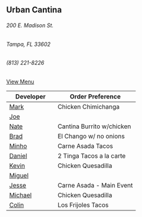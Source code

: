 ## Urban Cantina
###### 200 E. Madison St.
###### Tampa, FL 33602
###### (813) 221-8226

[View Menu](https://store7.geomerx.com/urbancantina/index.cfm?fuseaction=category&categoryID=1)



Developer     | Order Preference
--------------|---------------------
[Mark](http://github.com/mark-smithtb)              | Chicken Chimichanga  
[Joe](https://github.com/Montchat)                  | 
[Nate](https://github.com/thunemn)                  | Cantina Burrito w/chicken
[Brad](https://github.com/bself)                    | El Chango w/ no onions
[Minho](https://github.com/minhochoi)               | Carne Asada Tacos
[Daniel](https://github.come/dtartaglia)            | 2 Tinga Tacos a la carte
[Kevin]()                                           | Chicken Quesadilla
[Miguel](https://github.com/MiguelBrito1086)        |         
[Jesse](https://github.com/jessecurry)    	        | Carne Asada - Main Event
[Michael]()                                         | Chicken Quesadilla
[Colin](https://github.com/ColinFendrick)           | Los Frijoles Tacos

